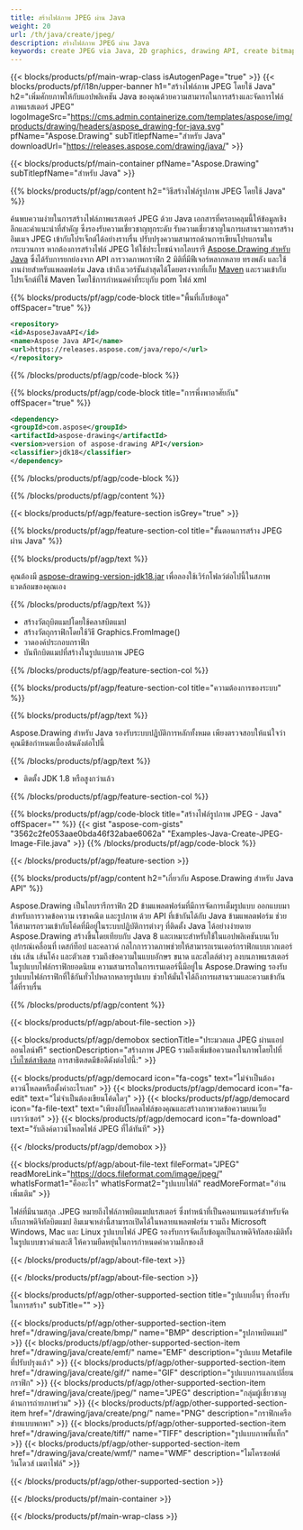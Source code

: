 ```yaml
---
title: สร้างไฟล์ภาพ JPEG ผ่าน Java
weight: 20
url: /th/java/create/jpeg/
description: สร้างไฟล์ภาพ JPEG ผ่าน Java
keywords: create JPEG via Java, 2D graphics, drawing API, create bitmap in Java, Drawing สำหรับ Java, save bitmap, save JPEG image, cross-platform 2D graphic library, Bitmap class, vector graphics drawing, draw text, rendering raster images, JPEG image file
---
```


{{< blocks/products/pf/main-wrap-class isAutogenPage="true" >}}
{{< blocks/products/pf/i18n/upper-banner h1="สร้างไฟล์ภาพ JPEG โดยใช้ Java" h2="เพิ่มศักยภาพให้กับแอปพลิเคชัน Java ของคุณด้วยความสามารถในการสร้างและจัดการไฟล์ภาพแรสเตอร์ JPEG" logoImageSrc="https://cms.admin.containerize.com/templates/aspose/img/products/drawing/headers/aspose_drawing-for-java.svg" pfName="Aspose.Drawing" subTitlepfName="สำหรับ Java" downloadUrl="https://releases.aspose.com/drawing/java/" >}}

{{< blocks/products/pf/main-container pfName="Aspose.Drawing" subTitlepfName="สำหรับ Java" >}}


{{% blocks/products/pf/agp/content h2="วิธีสร้างไฟล์รูปภาพ JPEG โดยใช้ Java" %}}

ค้นพบความง่ายในการสร้างไฟล์ภาพแรสเตอร์ JPEG ด้วย Java เอกสารที่ครอบคลุมนี้ให้ข้อมูลเชิงลึกและคำแนะนำที่สำคัญ ซึ่งรองรับความเชี่ยวชาญทุกระดับ รับความเชี่ยวชาญในการผสานรวมการสร้างอิมเมจ JPEG เข้ากับโปรเจ็กต์ได้อย่างราบรื่น ปรับปรุงความสามารถด้านการเขียนโปรแกรมในกระบวนการ หากต้องการสร้างไฟล์ JPEG ให้ใช้ประโยชน์จากไลบรารี [Aspose.Drawing สำหรับ Java](https://products.aspose.com/drawing/java) ซึ่งได้รับการยกย่องจาก API การวาดภาพกราฟิก 2 มิติที่มีฟีเจอร์หลากหลาย ทรงพลัง และใช้งานง่ายสำหรับแพลตฟอร์ม Java เข้าถึงเวอร์ชันล่าสุดได้โดยตรงจากที่เก็บ [Maven](https://releases.aspose.com/java/repo/com/aspose/aspose-drawing/) และรวมเข้ากับโปรเจ็กต์ที่ใช้ Maven โดยใช้การกำหนดค่าที่ระบุกับ pom ไฟล์ xml

{{% blocks/products/pf/agp/code-block title="พื้นที่เก็บข้อมูล" offSpacer="true" %}}

```xml
<repository>
<id>AsposeJavaAPI</id>
<name>Aspose Java API</name>
<url>https://releases.aspose.com/java/repo/</url>
</repository>
```

{{% /blocks/products/pf/agp/code-block %}}

{{% blocks/products/pf/agp/code-block title="การพึ่งพาอาศัยกัน" offSpacer="true" %}}

```xml
<dependency>
<groupId>com.aspose</groupId>
<artifactId>aspose-drawing</artifactId>
<version>version of aspose-drawing API</version>
<classifier>jdk18</classifier>
</dependency>
```

{{% /blocks/products/pf/agp/code-block %}}

{{% /blocks/products/pf/agp/content %}}


{{< blocks/products/pf/agp/feature-section isGrey="true" >}}

{{% blocks/products/pf/agp/feature-section-col title="ขั้นตอนการสร้าง JPEG ผ่าน Java" %}}

{{% blocks/products/pf/agp/text %}}

คุณต้องมี [aspose-drawing-version-jdk18.jar](https://releases.aspose.com/drawing/java/) เพื่อลองใช้เวิร์กโฟลว์ต่อไปนี้ในสภาพแวดล้อมของคุณเอง

{{% /blocks/products/pf/agp/text %}}

+ สร้างวัตถุบิตแมปโดยใช้คลาสบิตแมป
+ สร้างวัตถุกราฟิกโดยใช้วิธี Graphics.FromImage()
+ วาดองค์ประกอบกราฟิก
+ บันทึกบิตแมปที่สร้างในรูปแบบภาพ JPEG

{{% /blocks/products/pf/agp/feature-section-col %}}

{{% blocks/products/pf/agp/feature-section-col title="ความต้องการของระบบ" %}}

{{% blocks/products/pf/agp/text %}}

Aspose.Drawing สำหรับ Java รองรับระบบปฏิบัติการหลักทั้งหมด เพียงตรวจสอบให้แน่ใจว่าคุณมีข้อกำหนดเบื้องต้นดังต่อไปนี้

{{% /blocks/products/pf/agp/text %}}

- ติดตั้ง JDK 1.8 หรือสูงกว่าแล้ว

{{% /blocks/products/pf/agp/feature-section-col %}}

{{% blocks/products/pf/agp/code-block title="สร้างไฟล์รูปภาพ JPEG - Java" offSpacer="" %}}
{{< gist "aspose-com-gists" "3562c2fe053aae0bda46f32abae6062a" "Examples-Java-Create-JPEG-Image-File.java" >}}
{{% /blocks/products/pf/agp/code-block %}}

{{< /blocks/products/pf/agp/feature-section >}}


<!-- aboutfile Starts -->

{{% blocks/products/pf/agp/content h2="เกี่ยวกับ Aspose.Drawing สำหรับ Java API" %}}

Aspose.Drawing เป็นไลบรารีกราฟิก 2D ข้ามแพลตฟอร์มที่มีการจัดการเต็มรูปแบบ ออกแบบมาสำหรับการวาดข้อความ เรขาคณิต และรูปภาพ ด้วย API ที่เข้ากันได้กับ Java ข้ามแพลตฟอร์ม ช่วยให้สามารถรวมเข้ากับโค้ดที่มีอยู่ในระบบปฏิบัติการต่างๆ ที่ติดตั้ง Java ได้อย่างง่ายดาย Aspose.Drawing สร้างขึ้นโดยเทียบกับ Java 8 และเหมาะสำหรับใช้ในแอปพลิเคชันบนเว็บ อุปกรณ์เคลื่อนที่ เดสก์ท็อป และคลาวด์ กลไกการวาดภาพช่วยให้สามารถเรนเดอร์กราฟิกแบบเวกเตอร์ เช่น เส้น เส้นโค้ง และตัวเลข รวมถึงข้อความในแบบอักษร ขนาด และสไตล์ต่างๆ ลงบนภาพแรสเตอร์ในรูปแบบไฟล์กราฟิกยอดนิยม ความสามารถในการเรนเดอร์นี้มีอยู่ใน Aspose.Drawing รองรับรูปแบบไฟล์กราฟิกที่ใช้กันทั่วไปหลากหลายรูปแบบ ช่วยให้มั่นใจได้ถึงการผสานรวมและความเข้ากันได้ที่ราบรื่น

{{% /blocks/products/pf/agp/content %}}


{{< blocks/products/pf/agp/about-file-section >}}

{{< blocks/products/pf/agp/demobox sectionTitle="ประมวลผล JPEG ผ่านแอปออนไลน์ฟรี" sectionDescription="สร้างภาพ JPEG รวมถึงเพิ่มข้อความลงในภาพโดยไปที่ [เว็บไซต์สาธิตสด](https://products.aspose.app/drawing) การสาธิตสดมีข้อดีดังต่อไปนี้:" >}}

{{< blocks/products/pf/agp/democard icon="fa-cogs" text="ไม่จำเป็นต้องดาวน์โหลดหรือตั้งค่าอะไรเลย" >}}
{{< blocks/products/pf/agp/democard icon="fa-edit" text="ไม่จำเป็นต้องเขียนโค้ดใดๆ" >}}
{{< blocks/products/pf/agp/democard icon="fa-file-text" text="เพียงอัปโหลดไฟล์ของคุณและสร้างภาพวาดข้อความบนเว็บเบราว์เซอร์" >}}
{{< blocks/products/pf/agp/democard icon="fa-download" text="รับลิงค์ดาวน์โหลดไฟล์ JPEG ที่ได้ทันที" >}}

{{< /blocks/products/pf/agp/demobox >}}

{{< blocks/products/pf/agp/about-file-text fileFormat="JPEG" readMoreLink="https://docs.fileformat.com/image/jpeg/" whatIsFormat1="คืออะไร" whatIsFormat2="รูปแบบไฟล์" readMoreFormat="อ่านเพิ่มเติม" >}}

ไฟล์ที่มีนามสกุล .JPEG หมายถึงไฟล์ภาพบิตแมปแรสเตอร์ ซึ่งทำหน้าที่เป็นคอนเทนเนอร์สำหรับจัดเก็บภาพดิจิทัลบิตแมป อิมเมจเหล่านี้สามารถเปิดได้ในหลายแพลตฟอร์ม รวมถึง Microsoft Windows, Mac และ Linux รูปแบบไฟล์ JPEG รองรับการจัดเก็บข้อมูลเป็นภาพดิจิทัลสองมิติทั้งในรูปแบบขาวดำและสี ให้ความยืดหยุ่นในการกำหนดค่าความลึกของสี

{{< /blocks/products/pf/agp/about-file-text >}}

{{< /blocks/products/pf/agp/about-file-section >}}

<!-- aboutfile Ends -->


{{< blocks/products/pf/agp/other-supported-section title="รูปแบบอื่นๆ ที่รองรับในการสร้าง" subTitle="" >}}

{{< blocks/products/pf/agp/other-supported-section-item href="/drawing/java/create/bmp/" name="BMP" description="รูปภาพบิตแมป" >}}
{{< blocks/products/pf/agp/other-supported-section-item href="/drawing/java/create/emf/" name="EMF" description="รูปแบบ Metafile ที่ปรับปรุงแล้ว" >}}
{{< blocks/products/pf/agp/other-supported-section-item href="/drawing/java/create/gif/" name="GIF" description="รูปแบบการแลกเปลี่ยนกราฟิก" >}}
{{< blocks/products/pf/agp/other-supported-section-item href="/drawing/java/create/jpeg/" name="JPEG" description="กลุ่มผู้เชี่ยวชาญด้านการถ่ายภาพร่วม" >}}
{{< blocks/products/pf/agp/other-supported-section-item href="/drawing/java/create/png/" name="PNG" description="กราฟิกเครือข่ายแบบพกพา" >}}
{{< blocks/products/pf/agp/other-supported-section-item href="/drawing/java/create/tiff/" name="TIFF" description="รูปแบบภาพที่แท็ก" >}}
{{< blocks/products/pf/agp/other-supported-section-item href="/drawing/java/create/wmf/" name="WMF" description="ไมโครซอฟต์ วินโดวส์ เมตาไฟล์" >}}


{{< /blocks/products/pf/agp/other-supported-section >}}

{{< /blocks/products/pf/main-container >}}

{{< /blocks/products/pf/main-wrap-class >}}
